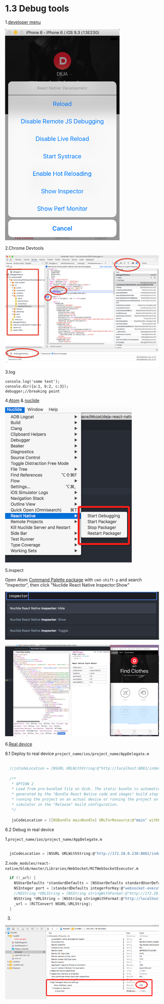 # 1.3 Debug tools

1.[developer menu](https://facebook.github.io/react-native/docs/debugging.html)

![](QQ20160623-0.png)

2.Chrome Devtools

![](QQ20160623-2.png)
3.log
```shell
console.log('some text');
console.dir({a:1, b:2, c:3});
debugger;//breaking point
```
4.[Atom](https://atom.io/) & [nuclide](https://nuclide.io/)

![](QQ20160623-3.png)

5.inspect

Open Atom [Command Palette package](https://atom.io/packages/command-palette) with `cmd-shift-p` and search "inspector", then click "Nuclide React Native Inspector:Show"

![](QQ20160624-0.png)


![](QQ20160623-4.png)

6.[Real device](https://facebook.github.io/react-native/docs/debugging.html#chrome-developer-tools)

6.1 Deploy to real device
`project_name/ios/project_name/AppDelegate.m`

```c

  //jsCodeLocation = [NSURL URLWithString:@"http://localhost:8081/index.ios.bundle?platform=ios&dev=true"];

  /**
   * OPTION 2
   * Load from pre-bundled file on disk. The static bundle is automatically
   * generated by the "Bundle React Native code and images" build step when
   * running the project on an actual device or running the project on the
   * simulator in the "Release" build configuration.
   */

   jsCodeLocation = [[NSBundle mainBundle] URLForResource:@"main" withExtension:@"jsbundle"];
```
6.2 Debug in real device

1.`project_name/ios/project_name/AppDelegate.m`

```c

  jsCodeLocation = [NSURL URLWithString:@"http://172.28.0.230:8081/index.ios.bundle?platform=ios&dev=true"];
```

2.`node_modules/react-native/blob/master/Libraries/WebSocket/RCTWebSocketExecutor.m`
```c
  if (!_url) {
    NSUserDefaults *standardDefaults = [NSUserDefaults standardUserDefaults];
    NSInteger port = [standardDefaults integerForKey:@"websocket-executor-port"] ?: 8081;
    //NSString *URLString = [NSString stringWithFormat:@"http://172.28.0.230:%zd/debugger-proxy?role=client", port];
    NSString *URLString = [NSString stringWithFormat:@"http://localhost:%zd/debugger-proxy?role=client", port];
    _url = [RCTConvert NSURL:URLString];
  }
```
3.

![](QQ20160826-0.png)